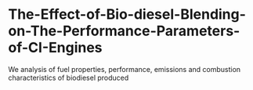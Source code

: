 # The-Effect-of-Bio-diesel-Blending-on-The-Performance-Parameters-of-CI-Engines
We analysis of fuel properties, performance, emissions and combustion characteristics of biodiesel produced
